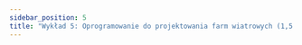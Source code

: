 ```yaml
---
sidebar_position: 5
title: "Wykład 5: Oprogramowanie do projektowania farm wiatrowych (1,5 h)"
---
```

